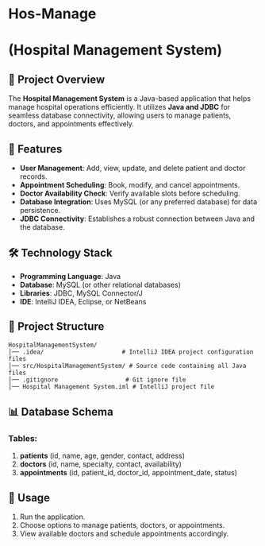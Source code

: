 # Hos-Manage
# (Hospital Management System)

## 📌 Project Overview
The **Hospital Management System** is a Java-based application that helps manage hospital operations efficiently. It utilizes **Java and JDBC** for seamless database connectivity, allowing users to manage patients, doctors, and appointments effectively.

## 🚀 Features
- **User Management**: Add, view, update, and delete patient and doctor records.
- **Appointment Scheduling**: Book, modify, and cancel appointments.
- **Doctor Availability Check**: Verify available slots before scheduling.
- **Database Integration**: Uses MySQL (or any preferred database) for data persistence.
- **JDBC Connectivity**: Establishes a robust connection between Java and the database.

## 🛠 Technology Stack
- **Programming Language**: Java
- **Database**: MySQL (or other relational databases)
- **Libraries**: JDBC, MySQL Connector/J
- **IDE**: IntelliJ IDEA, Eclipse, or NetBeans

## 📂 Project Structure
```
HospitalManagementSystem/
│── .idea/                      # IntelliJ IDEA project configuration files
│── src/HospitalManagementSystem/ # Source code containing all Java files
│── .gitignore                   # Git ignore file
│── Hospital Management System.iml # IntelliJ project file
```

## 📊 Database Schema
### Tables:
1. **patients** (id, name, age, gender, contact, address)
2. **doctors** (id, name, specialty, contact, availability)
3. **appointments** (id, patient_id, doctor_id, appointment_date, status)



## 📖 Usage
1. Run the application.
2. Choose options to manage patients, doctors, or appointments.
3. View available doctors and schedule appointments accordingly.
